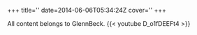 +++
title=''
date=2014-06-06T05:34:24Z
cover=''
+++

All content belongs to GlennBeck.
{{< youtube D_o1fDEEFt4 >}}
